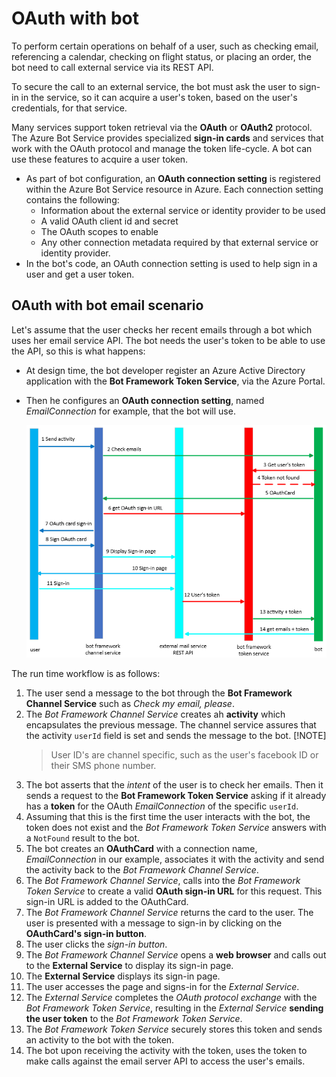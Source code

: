 # OAuth with bot

To perform certain operations on behalf of a user, such as checking email, referencing a calendar, checking on flight status, or placing an order, the bot need to call external service via its REST API.

To secure the call to an external service, the bot must ask the user to sign-in in the service, so it can acquire a user's token, based on the user's credentials, for that service.

Many services support token retrieval via the **OAuth** or **OAuth2** protocol. The Azure Bot Service provides specialized **sign-in cards** and services that work with the OAuth protocol and manage the token life-cycle. A bot can use these features to acquire a user token.

- As part of bot configuration, an **OAuth connection setting** is registered within the Azure Bot Service resource in Azure. Each connection setting contains the following:
  - Information about the external service or identity provider to be used
  - A valid OAuth client id and secret
  - The OAuth scopes to enable
  - Any other connection metadata required by that external service or identity provider.
- In the bot's code, an OAuth connection setting is used to help sign in a user and get a user token.

## OAuth with bot email scenario

Let's assume that the user checks her recent emails through a bot which uses her email service API. The bot needs the user's token to be able to use the API, so this is what happens:

- At design time, the bot developer register an Azure Active Directory application with the **Bot Framework Token Service**, via the Azure Portal.
- Then he configures an **OAuth connection setting**, named *EmailConnection* for example, that the bot will use.

    ![oauth2 flow](../../Media/Conceptual/oauth2-flow-bot.png)

The run time workflow is as follows:

1. The user send a message to the bot through the **Bot Framework Channel Service** such as *Check my email, please*. 
1. The *Bot Framework Channel Service* creates ah **activity** which encapsulates the previous message. The channel service assures that the activity `userId` field is set and sends the message to the bot.
     [!NOTE]
    > User ID's are channel specific, such as the user's facebook ID or their SMS phone number.
1. The bot asserts that the *intent* of the user is to check her emails. Then it sends a request to the **Bot Framework Token Service** asking if it already has a **token** for the OAuth *EmailConnection* of the specific `userId`. 
1. Assuming that this is the first time the user interacts with the bot, the token does not exist and the *Bot Framework Token Service* answers with a `NotFound` result to the bot.
1. The bot creates an **OAuthCard** with a connection name, *EmailConnection* in our example, associates it with the activity and send the activity back to the *Bot Framework Channel Service*.  
1. The *Bot Framework Channel Service*, calls into the *Bot Framework Token Service* to create a valid **OAuth sign-in URL** for this request. This sign-in URL is added to the OAuthCard.
1. The *Bot Framework Channel Service* returns the card to the user. The user is presented with a message to sign-in by clicking on the **OAuthCard's sign-in button**.
1. The user clicks the *sign-in button*.
1. The *Bot Framework Channel Service* opens a **web browser** and calls out to the **External Service** to display its sign-in page.
1. The **External Service** displays its sign-in page.
1. The user accesses the page and signs-in for the *External Service*.
1. The *External Service* completes the *OAuth protocol exchange* with the *Bot Framework Token Service*, resulting in the *External Service* **sending the user token** to the *Bot Framework Token Service*.
1. The *Bot Framework Token Service* securely stores this token and sends an activity to the bot with the token.
1. The bot upon receiving the activity with the token, uses the token to make calls against the email server API to access the user's emails.
